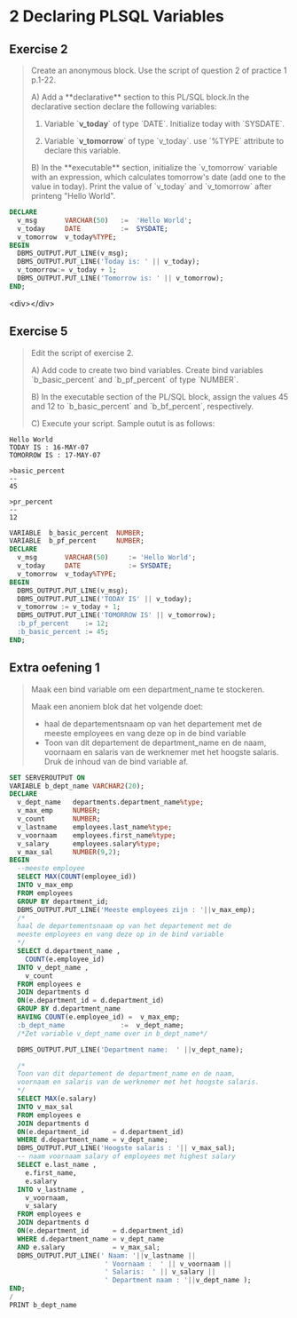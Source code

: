 # 2 Declaring PLSQL Variables

## Exercise 2

> Create an anonymous block. Use the script of question 2 of practice 1 p.1-22.
>
> A\) Add a \*\*declarative\*\* section to this PL/SQL block.In the declarative section declare the following variables:
>
> 1. Variable \`**v\_today**\` of type \`DATE\`. Initialize today with \`SYSDATE\`.
>
> 2. Variable \`**v\_tomorrow**\` of type \`v\_today\`. use \`%TYPE\` attribute to declare this variable.
>
> B\) In the \*\*executable\*\* section, initialize the \`v\_tomorrow\` variable with an expression, which calculates tomorrow's date \(add one to the value in today\). Print the value of \`v\_today\` and \`v\_tomorrow\` after printeng "Hello World".

```sql
DECLARE
  v_msg       VARCHAR(50)   :=  'Hello World';
  v_today     DATE          :=  SYSDATE;
  v_tomorrow  v_today%TYPE;
BEGIN
  DBMS_OUTPUT.PUT_LINE(v_msg);
  DBMS_OUTPUT.PUT_LINE('Today is: ' || v_today);
  v_tomorrow:= v_today + 1;
  DBMS_OUTPUT.PUT_LINE('Tomorrow is: ' || v_tomorrow);
END;
```

&lt;div&gt;&lt;/div&gt;

## Exercise 5

> Edit the script of exercise 2.
>
> A\) Add code to create two bind variables. Create bind variables \`b\_basic\_percent\` and \`b\_pf\_percent\` of type \`NUMBER\`.
>
> B\) In the executable section of the PL/SQL block, assign the values 45 and 12 to \`b\_basic\_percent\` and \`b\_bf\_percent\`, respectively.
>
> C\) Execute your script. Sample outut is as follows:

```
Hello World  
TODAY IS : 16-MAY-07
TOMORROW IS : 17-MAY-07

>basic_percent  
--
45  

>pr_percent
--
12
```

```sql
VARIABLE  b_basic_percent  NUMBER;
VARIABLE  b_pf_percent     NUMBER;
DECLARE
  v_msg       VARCHAR(50)     := 'Hello World';
  v_today     DATE            := SYSDATE;
  v_tomorrow  v_today%TYPE;
BEGIN
  DBMS_OUTPUT.PUT_LINE(v_msg);
  DBMS_OUTPUT.PUT_LINE('TODAY IS' || v_today);
  v_tomorrow := v_today + 1;
  DBMS_OUTPUT.PUT_LINE('TOMORROW IS' || v_tomorrow);
  :b_pf_percent    := 12;
  :b_basic_percent := 45;
END;
```

## Extra oefening 1

> Maak een bind variable om een department\_name te stockeren.
>
> Maak een anoniem blok dat het volgende doet:
>
> * haal de departementsnaam op van het departement met de meeste employees en vang deze op in de bind variable 
> * Toon van dit departement de department\_name en de naam, voornaam en salaris van de werknemer met het hoogste salaris. Druk de inhoud van de bind variable af.

```sql
SET SERVEROUTPUT ON
VARIABLE b_dept_name VARCHAR2(20);
DECLARE
  v_dept_name   departments.department_name%type;
  v_max_emp     NUMBER;
  v_count       NUMBER;
  v_lastname    employees.last_name%type;
  v_voornaam    employees.first_name%type;
  v_salary      employees.salary%type;
  v_max_sal     NUMBER(9,2);
BEGIN
  --meeste employee
  SELECT MAX(COUNT(employee_id))
  INTO v_max_emp
  FROM employees
  GROUP BY department_id;
  DBMS_OUTPUT.PUT_LINE('Meeste employees zijn : '||v_max_emp);
  /*
  haal de departementsnaam op van het departement met de 
  meeste employees en vang deze op in de bind variable
  */
  SELECT d.department_name ,
    COUNT(e.employee_id)
  INTO v_dept_name ,
    v_count
  FROM employees e
  JOIN departments d
  ON(e.department_id = d.department_id)
  GROUP BY d.department_name
  HAVING COUNT(e.employee_id) =  v_max_emp;
  :b_dept_name              :=  v_dept_name;
  /*Zet variable v_dept_name over in b_dept_name*/

  DBMS_OUTPUT.PUT_LINE('Department name:  ' ||v_dept_name);

  /*
  Toon van dit departement de department_name en de naam, 
  voornaam en salaris van de werknemer met het hoogste salaris.
  */
  SELECT MAX(e.salary)
  INTO v_max_sal
  FROM employees e
  JOIN departments d
  ON(e.department_id      = d.department_id)
  WHERE d.department_name = v_dept_name;
  DBMS_OUTPUT.PUT_LINE('Hoogste salaris : '|| v_max_sal);
  -- naam voornaam salary of employees met highest salary
  SELECT e.last_name ,
    e.first_name,
    e.salary
  INTO v_lastname ,
    v_voornaam,
    v_salary
  FROM employees e
  JOIN departments d
  ON(e.department_id      = d.department_id)
  WHERE d.department_name = v_dept_name
  AND e.salary            = v_max_sal;
  DBMS_OUTPUT.PUT_LINE(' Naam: '||v_lastname || 
                        ' Voornaam :  ' || v_voornaam || 
                        ' Salaris:  ' || v_salary || 
                        ' Department naam : '||v_dept_name );
END;
/
PRINT b_dept_name
```



